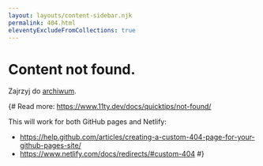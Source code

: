 ```yaml
---
layout: layouts/content-sidebar.njk
permalink: 404.html
eleventyExcludeFromCollections: true
---
```

# Content not found.

Zajrzyj do <a href="{{ '/posts/' | url }}">archiwum</a>.

{#
Read more: https://www.11ty.dev/docs/quicktips/not-found/

This will work for both GitHub pages and Netlify:

* https://help.github.com/articles/creating-a-custom-404-page-for-your-github-pages-site/
* https://www.netlify.com/docs/redirects/#custom-404
#}
